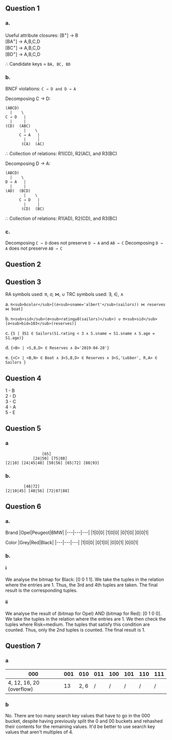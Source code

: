 ## Question 1

### a. <br/>
Useful attribute closures:
[B<sup>+</sup>] → B <br/>
[BA<sup>+</sup>] → A,B,C,D <br/>
[BC<sup>+</sup>] → A,B,C,D <br/>
[BD<sup>+</sup>] → A,B,C,D <br/>

∴ Candidate keys = `BA, BC, BD`

### b. <br/>
BNCF violations: `C → D and D → A`

Decomposing C → D:
```
(ABCD)
  |    \
C → D   |
  |     |
(CD)  (ABC)
        |    \
      C → A   |
        |     |
       (CA)  (AC)
```

∴ Collection of relations: R1(CD), R2(AC), and R3(BC)

Decomposing D → A:

```
(ABCD)
  |    \
D → A   |
  |     |
(AD)  (BCD)
        |    \
      C → D   |
        |     |
       (CD)  (BC)
```

∴ Collection of relations: R1(AD), R2(CD), and R3(BC)

### c.<br/>
Decomposing  `C → D` does not preserve `D → A` and `AB → C`
Decomposing `D → A` does not preserve `AB → C`

## Question 2


## Question 3
RA symbols used: π, σ, ⋈, ∪
TRC symbols used: ∃, ∈, ∧

a. 
`π<sub>bcolor</sub>[(σ<sub>sname='albert'</sub>(sailors)) ⋈ reserves ⋈ boat]`

b. 
`π<sub>sid</sub>(σ<sub>rating≥8(sailors)</sub>) ∪ π<sub>sid</sub>[σ<sub>bid=103</sub>(reserves)]`

c. 
`{S | ∃S1 ∈ Sailors(S1.rating < 3 ∧ S.sname = S1.sname ∧ S.age = S1.age)}`

d. 
`{<B> | <S,B,D> ∈ Reserves ∧ D='2019-04-28'}`

e. 
`{<C> | <B,N> ∈ Boat ∧ ∃<S,B,D> ∈ Reserves ∧ ∃<S,'Lubber', R,A> ∈ Sailors }`


## Question 4
1 - B <br/>
2 - D <br/>
3 - C <br/>
4 - A <br/>
5 - E <br/>

## Question 5

### a
```
				[65]
			[24|50]	[75|88]
[2|10] [24|45|48] [50|56] [65|72] [88|93]
```

### b.
```
		[48|72]
[2|10|45] [48|56] [72|87|88]
```

## Question 6

### a. <br/>
Brand
|Opel|Peugeot|BMW|
|---|---|---|
|1|0|0|
|1|0|0|
|0|1|0|
|0|0|1|

Color
|Grey|Red|Black|
|---|---|---|
|1|0|0|
|0|1|0|
|0|0|1|
|0|0|1|

### b. <br/>
#### i  <br/>
We analyse the bitmap for Black: [0 0 1 1]. We take the tuples in the relation where the entries are 1. Thus, the 3rd and 4th tuples are taken. The final result is the corresponding tuples. 

#### ii  <br/>
We analyse the result of (bitmap for Opel) AND (bitmap for Red): [0 1 0 0]. We take the tuples in the relation where the entries are 1. We then check the tuples where Risk=medium. The tuples that satisfy this condition are counted. Thus, only the 2nd tuples is counted. The final result is 1. 


## Question 7

### a
|000|001|010|011|100|101|110|111|
|---|---|---|---|---|---|---|---|
|4, 12, 16, 20 (overflow)|13|2, 6|/|/|/|/|/|

### b
No. There are too many search key values that have to go in the 000 bucket, despite having previously split the 0 and 00 buckets and rehashed their contents for the remaining values. It'd be better to use search key values that aren't multiples of 4.
